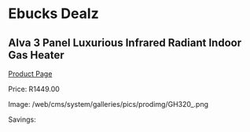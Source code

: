 
# Ebucks Dealz
## Alva 3 Panel Luxurious Infrared Radiant Indoor Gas Heater
[Product Page](https://www.ebucks.com/web/shop/productSelected.do?prodId=1142122004&catId=704982758)

Price: R1449.00

Image: /web/cms/system/galleries/pics/prodimg/GH320_.png

Savings: 


	